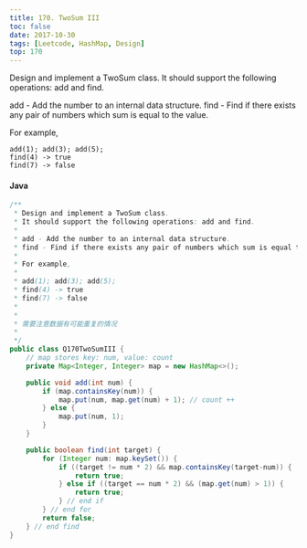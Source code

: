 ```yaml
---
title: 170. TwoSum III
toc: false
date: 2017-10-30
tags: [Leetcode, HashMap, Design]
top: 170
---
```



Design and implement a TwoSum class. It should support the following operations: add and find.

add - Add the number to an internal data structure.
find - Find if there exists any pair of numbers which sum is equal to the value.

For example,

```
add(1); add(3); add(5);
find(4) -> true
find(7) -> false
```

#### Java

```Java
/**
 * Design and implement a TwoSum class.
 * It should support the following operations: add and find.
 *
 * add - Add the number to an internal data structure.
 * find - Find if there exists any pair of numbers which sum is equal to the value.
 *
 * For example,
 *
 * add(1); add(3); add(5);
 * find(4) -> true
 * find(7) -> false
 *
 *
 * 需要注意数据有可能重复的情况
 *
 */
public class Q170TwoSumIII {
    // map stores key: num, value: count
    private Map<Integer, Integer> map = new HashMap<>();

    public void add(int num) {
        if (map.containsKey(num)) {
            map.put(num, map.get(num) + 1); // count ++
        } else {
            map.put(num, 1);
        }
    }

    public boolean find(int target) {
        for (Integer num: map.keySet()) {
            if ((target != num * 2) && map.containsKey(target-num)) {
                return true;
            } else if ((target == num * 2) && (map.get(num) > 1)) {
                return true;
            } // end if
        } // end for
        return false;
    } // end find
}
```

